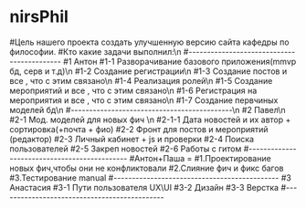 # nirsPhil
#Цель нашего проекта создать улучшенную версию сайта кафедры по философии.
#Кто какие задачи выполнил:\n
#-------------------------------------------
#1 Антон
#1-1 Разворачивание базового приложения(mmvp бд, серв и т.д)\n
#1-2 Создание регистрации\n
#1-3 Создание постов и все , что с этим связано\n
#1-4 Реализация ролей\n
#1-5 Создание мероприятий и все , что с этим связано\n
#1-6 Регистрация на мероприятия и все , что с этим связано\n
#1-7 Создание первчиных моделей бд\n
#--------------------------------------------\n
#2 Павел\n
#2-1 Мод. моделей для новых фич \n
#2-1-1 Дата новостей и их автор + сортировка(+почта + фио)
#2-2 Фронт для постов и мероприятий (редактор)
#2-3 Личный кабинет + js и проверки 
#2-4 Поиска пользователей
#2-5 Закреп новостей
#2-6 Работы с гитом
#---------------------------------------------
#Антон+Паша = 
#1.Проектирование новых фич,чтобы они не конфликтовали
#2.Слияние фич и фикс багов
#3.Тестирование manual
#---------------------------------------------
#3 Анастасия 
#3-1 Пути пользователя UX\UI
#3-2 Дизайн
#3-3 Верстка
#---------------------------------------------







